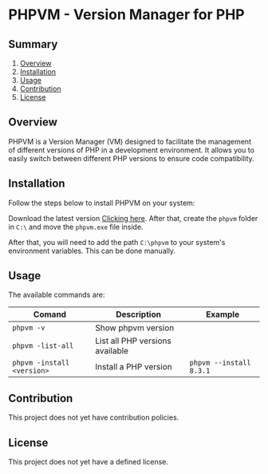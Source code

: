 # PHPVM - Version Manager for PHP

## Summary

1. [Overview](#overview)
2. [Installation](#installation)
3. [Usage](#usage)
4. [Contribution](#contribution)
5. [License](#license)

<div id="overview"></div>

## Overview

PHPVM is a Version Manager (VM) designed to facilitate the management of different versions of PHP in a development environment. It allows you to easily switch between different PHP versions to ensure code compatibility.

<div id="installation"></div>

## Installation

Follow the steps below to install PHPVM on your system:

Download the latest version [Clicking here](https://github.com/pedro3g/phpvm/releases/tag/latest). After that, create the `phpvm` folder in `C:\` and move the `phpvm.exe` file inside.

After that, you will need to add the path `C:\phpvm` to your system's environment variables. This can be done manually.

<div id="usage"></div>

## Usage

The available commands are:

| Comand                     | Description                     | Example                 |
| -------------------------- | ------------------------------- | ----------------------- |
| `phpvm -v`                 | Show phpvm version              |                         |
| `phpvm -list-all`          | List all PHP versions available |                         |
| `phpvm -install <version>` | Install a PHP version           | `phpvm --install 8.3.1` |

<div id="contribution"></div>

## Contribution

This project does not yet have contribution policies.

<div id="license"></div>

## License

This project does not yet have a defined license.
